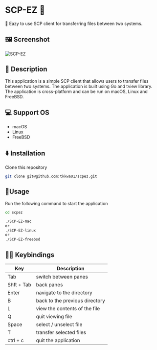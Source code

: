 # SCP-EZ 🚀
🚀 Eazy to use SCP client for transferring files between two systems.

## 🖼 Screenshot️
![SCP-EZ](https://github.com/tkkwa01/scpez/assets/130450932/dbbfc871-e135-4c44-96d4-fe89be1b1e10)

## 📝️ Description
This application is a simple SCP client that allows users to transfer files between two systems. The application is built using Go and tview library. The application is cross-platform and can be run on macOS, Linux and FreeBSD.

## 💻 Support OS
- macOS
- Linux
- FreeBSD

## ⬇️ Installation
Clone this repository
   ```sh
   git clone git@github.com:tkkwa01/scpez.git
   ```
   
## 🏃Usage
Run the following command to start the application
```sh
cd scpez

./SCP-EZ-mac
or 
./SCP-EZ-linux
or 
./SCP-EZ-freebsd
```

##  👩‍💻 Keybindings
| Key        | Description                    |
|------------|--------------------------------|
| Tab        | switch between panes           |
| Shft + Tab | back panes                     |
| Enter      | navigate to the directory      |
| B          | back to the previous directory |
| L          | view the contents of the file  |
| Q          | quit viewing file              |
| Space      | select / unselect file         |
| T          | transfer selected files        |
| ctrl + c   | quit the application           |

